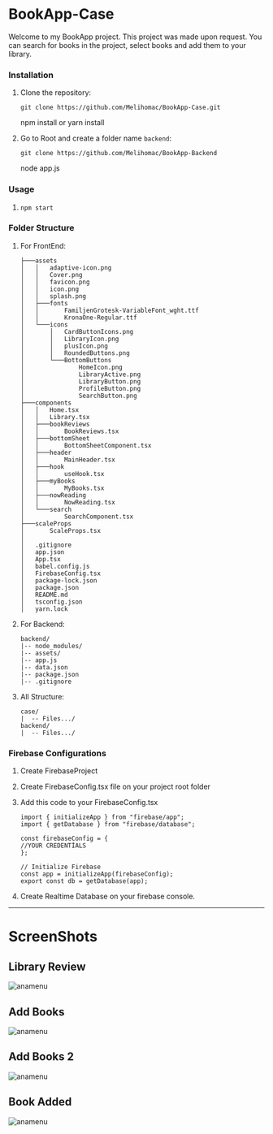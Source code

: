 # BookApp-Case

Welcome to my BookApp project. This project was made upon request. You can search for books in the project, select books and add them to your library.

### Installation

1. Clone the repository:

   `git clone https://github.com/Melihomac/BookApp-Case.git   `

   npm install
   or
   yarn install

2. Go to Root and create a folder name `backend`:

   `git clone https://github.com/Melihomac/BookApp-Backend   `

   node app.js

### Usage

1.  `npm start`

### Folder Structure

1. For FrontEnd:

   ```
   ├───assets
   │   │   adaptive-icon.png
   │   │   Cover.png
   │   │   favicon.png
   │   │   icon.png
   │   │   splash.png
   │   ├───fonts
   │   │       FamiljenGrotesk-VariableFont_wght.ttf
   │   │       KronaOne-Regular.ttf
   │   └───icons
   │       │   CardButtonIcons.png
   │       │   LibraryIcon.png
   │       │   plusIcon.png
   │       │   RoundedButtons.png
   │       └───BottomButtons
   │               HomeIcon.png
   │               LibraryActive.png
   │               LibraryButton.png
   │               ProfileButton.png
   │               SearchButton.png
   ├───components
   │   │   Home.tsx
   │   │   Library.tsx
   │   ├───bookReviews
   │   │       BookReviews.tsx
   │   ├───bottomSheet
   │   │       BottomSheetComponent.tsx
   │   ├───header
   │   │       MainHeader.tsx
   │   ├───hook
   │   │       useHook.tsx
   │   ├───myBooks
   │   │       MyBooks.tsx
   │   ├───nowReading
   │   │       NowReading.tsx
   │   └───search
   │           SearchComponent.tsx
   ├───scaleProps
   │       ScaleProps.tsx
   │
   │   .gitignore
   │   app.json
   │   App.tsx
   │   babel.config.js
   │   FirebaseConfig.tsx
   │   package-lock.json
   │   package.json
   │   README.md
   │   tsconfig.json
   │   yarn.lock
   ```

2. For Backend:

   ```
   backend/
   |-- node_modules/
   |-- assets/
   |-- app.js
   |-- data.json
   |-- package.json
   |-- .gitignore
   ```

3. All Structure:

   ```
   case/
   |  -- Files.../
   backend/
   |  -- Files.../
   ```

### Firebase Configurations

1. Create FirebaseProject
2. Create FirebaseConfig.tsx file on your project root folder

3. Add this code to your FirebaseConfig.tsx

   ```JS
   import { initializeApp } from "firebase/app";
   import { getDatabase } from "firebase/database";

   const firebaseConfig = {
   //YOUR CREDENTİALS
   };

   // Initialize Firebase
   const app = initializeApp(firebaseConfig);
   export const db = getDatabase(app);
   ```

4. Create Realtime Database on your firebase console.

---

# ScreenShots

## Library Review

![anamenu](images/Library1.png)

## Add Books

![anamenu](images/AddBooks1.png)

## Add Books 2

![anamenu](images/AddBooks2.png)

## Book Added

![anamenu](images/LibraryBookAdd.png)
